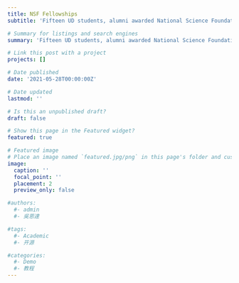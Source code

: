 ```yaml
---
title: NSF Fellowships
subtitle: 'Fifteen UD students, alumni awarded National Science Foundation Graduate Research Fellowships. [Read article from the University of Delaware here.](https://engr.udel.edu/news/2021/05/nsf-fellowships/)'

# Summary for listings and search engines
summary: 'Fifteen UD students, alumni awarded National Science Foundation Graduate Research Fellowships. [Read article from the University of Delaware here.](https://engr.udel.edu/news/2021/05/nsf-fellowships/)'

# Link this post with a project
projects: []

# Date published
date: '2021-05-28T00:00:00Z'

# Date updated
lastmod: ''

# Is this an unpublished draft?
draft: false

# Show this page in the Featured widget?
featured: true

# Featured image
# Place an image named `featured.jpg/png` in this page's folder and customize its options here.
image:
  caption: ''
  focal_point: ''
  placement: 2
  preview_only: false

#authors:
  #- admin
  #- 吳恩達

#tags:
  #- Academic
  #- 开源

#categories:
  #- Demo
  #- 教程
---
```


